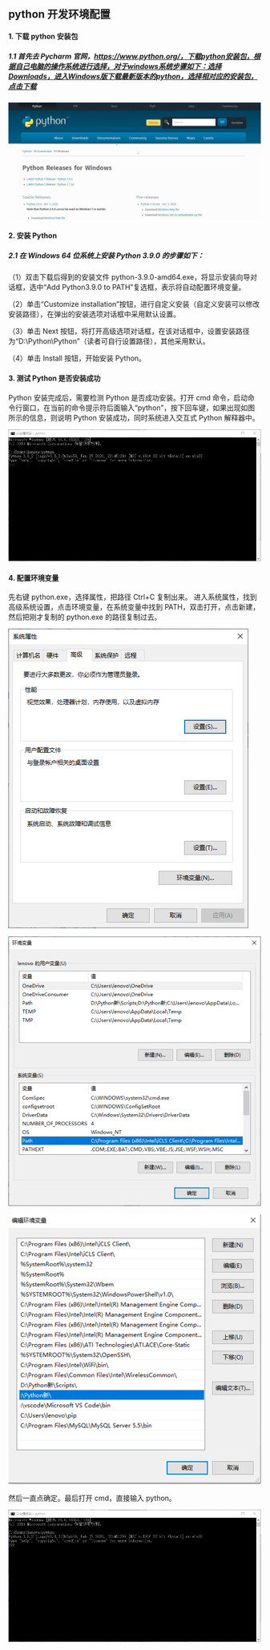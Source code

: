 ## python 开发环境配置

#### 1. 下载 python 安装包

##### 1.1 首先去 Pycharm 官网，https://www.python.org/，下载python安装包，根据自己电脑的操作系统进行选择，对于windows系统步骤如下：选择Downloads，进入Windows版下载最新版本的python，选择相对应的安装包，点击下载

![](https://github.com/qiweiyang123/IMG/raw/main/1.png)

#### 2. 安装 Python

##### 2.1 在 Windows 64 位系统上安装 Python 3.9.0 的步骤如下：

（1）双击下载后得到的安装文件 python-3.9.0-amd64.exe，将显示安装向导对话框，选中“Add Python3.9.0 to PATH”复选框，表示将自动配置环境变量。

（2）单击“Customize installation”按钮，进行自定义安装（自定义安装可以修改安装路径），在弹出的安装选项对话框中采用默认设置。

（3）单击 Next 按钮，将打开高级选项对话框，在该对话框中，设置安装路径为“D:\Python\Python”（读者可自行设置路径），其他采用默认。

（4）单击 Install 按钮，开始安装 Python。

#### 3. 测试 Python 是否安装成功
Python 安装完成后，需要检测 Python 是否成功安装。打开 cmd 命令，启动命令行窗口，在当前的命令提示符后面输入“python”，按下回车键，如果出现如图所示的信息，则说明 Python 安装成功，同时系统进入交互式 Python 解释器中。
  
![](https://github.com/qiweiyang123/IMG/raw/main/2.png)

#### 4. 配置环境变量

先右键 python.exe，选择属性，把路径 Ctrl+C 复制出来。
进入系统属性，找到高级系统设置，点击环境变量，在系统变量中找到 PATH，双击打开，点击新建，然后把刚才复制的 python.exe 的路径复制过去。

![](https://github.com/qiweiyang123/IMG/raw/main/3.png)

![](https://github.com/qiweiyang123/IMG/raw/main/4.png)





![](https://github.com/qiweiyang123/IMG/raw/main/5.png)

然后一直点确定。最后打开 cmd，直接输入 python。

![](https://github.com/qiweiyang123/IMG/raw/main/2.png)
